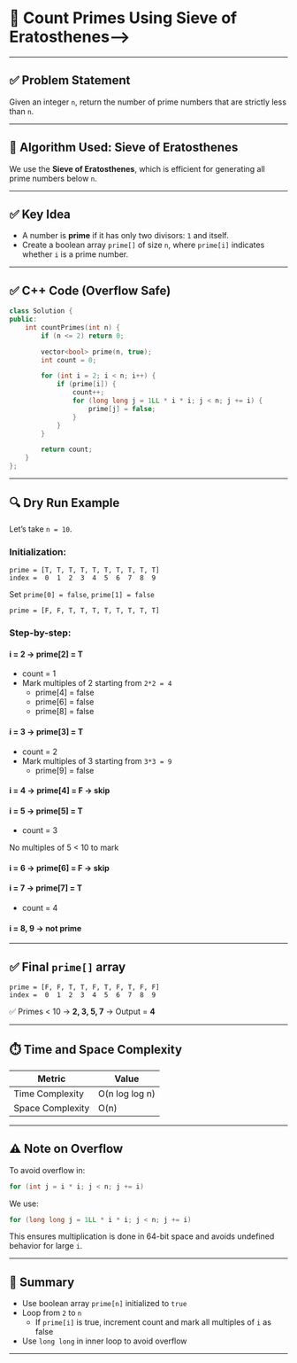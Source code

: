 
# 🔢 Count Primes Using Sieve of Eratosthenes-->

---

## ✅ Problem Statement

Given an integer `n`, return the number of prime numbers that are strictly less than `n`.

---

## 🧠 Algorithm Used: Sieve of Eratosthenes

We use the **Sieve of Eratosthenes**, which is efficient for generating all prime numbers below `n`.

---

## ✅ Key Idea

- A number is **prime** if it has only two divisors: `1` and itself.
- Create a boolean array `prime[]` of size `n`, where `prime[i]` indicates whether `i` is a prime number.

---

## ✅ C++ Code (Overflow Safe)

```cpp
class Solution {
public:
    int countPrimes(int n) {
        if (n <= 2) return 0;

        vector<bool> prime(n, true);
        int count = 0;

        for (int i = 2; i < n; i++) {
            if (prime[i]) {
                count++;
                for (long long j = 1LL * i * i; j < n; j += i) {
                    prime[j] = false;
                }
            }
        }

        return count;
    }
};
```

---

## 🔍 Dry Run Example

Let’s take `n = 10`.

### Initialization:
```
prime = [T, T, T, T, T, T, T, T, T, T]
index =  0  1  2  3  4  5  6  7  8  9
```

Set `prime[0] = false`, `prime[1] = false`

```
prime = [F, F, T, T, T, T, T, T, T, T]
```

### Step-by-step:

#### i = 2 → prime[2] = T
- count = 1
- Mark multiples of 2 starting from `2*2 = 4`
  - prime[4] = false
  - prime[6] = false
  - prime[8] = false

#### i = 3 → prime[3] = T
- count = 2
- Mark multiples of 3 starting from `3*3 = 9`
  - prime[9] = false

#### i = 4 → prime[4] = F → skip  
#### i = 5 → prime[5] = T
- count = 3

No multiples of 5 < 10 to mark

#### i = 6 → prime[6] = F → skip  
#### i = 7 → prime[7] = T
- count = 4

#### i = 8, 9 → not prime

---

## ✅ Final `prime[]` array

```
prime = [F, F, T, T, F, T, F, T, F, F]
index =  0  1  2  3  4  5  6  7  8  9
```

✅ Primes < 10 → **2, 3, 5, 7** → Output = **4**

---

## ⏱️ Time and Space Complexity

| Metric              | Value                  |
|---------------------|------------------------|
| Time Complexity     | O(n log log n)         |
| Space Complexity    | O(n)                   |

---

## ⚠️ Note on Overflow

To avoid overflow in:
```cpp
for (int j = i * i; j < n; j += i)
```

We use:
```cpp
for (long long j = 1LL * i * i; j < n; j += i)
```

This ensures multiplication is done in 64-bit space and avoids undefined behavior for large `i`.

---

## 🧠 Summary

- Use boolean array `prime[n]` initialized to `true`
- Loop from `2` to `n`
  - If `prime[i]` is true, increment count and mark all multiples of `i` as false
- Use `long long` in inner loop to avoid overflow

---
